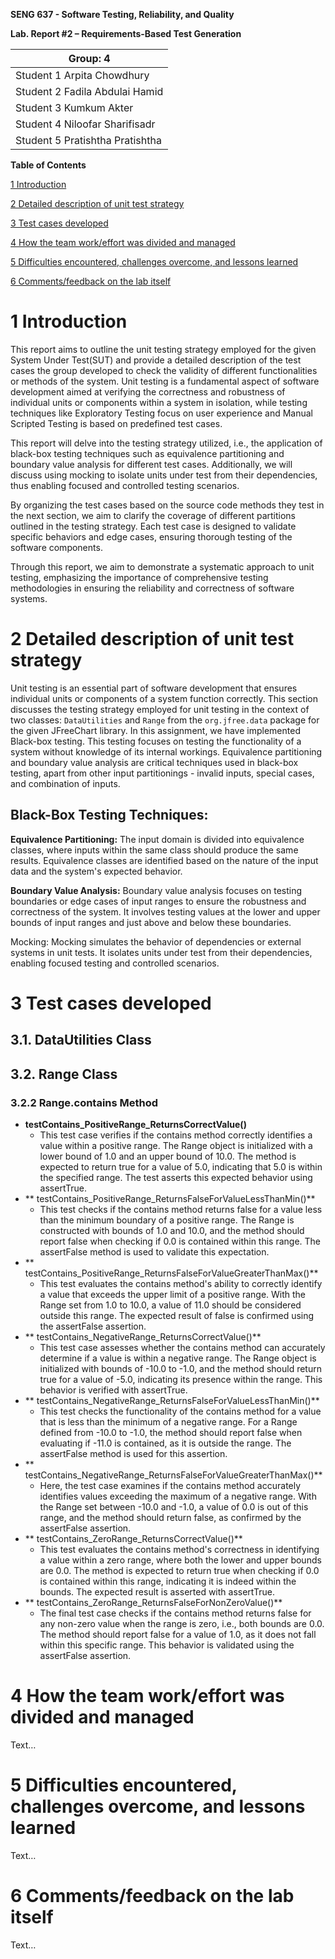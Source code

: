 **SENG 637 - Software Testing, Reliability, and Quality**

**Lab. Report \#2 – Requirements-Based Test Generation**

| Group: 4      |
|-----------------|
| Student 1 Arpita Chowdhury                |   
| Student 2 Fadila Abdulai Hamid             |   
| Student 3 Kumkum Akter             |   
| Student 4 Niloofar Sharifisadr              |
| Student 5 Pratishtha Pratishtha |  

**Table of Contents**

[1 Introduction	](#intro)

[2 Detailed description of unit test strategy](#hld)

[3 Test cases developed](#evm)

[4 How the team work/effort was divided and managed](#peer)

[5 Difficulties encountered, challenges overcome, and lessons learned](#team)

[6 Comments/feedback on the lab itself](#diff)

# 1 Introduction <a name="intro"></a>

This report aims to outline the unit testing strategy employed for the given System Under Test(SUT) and provide a detailed description of the test cases the group developed to check the validity of different functionalities or methods of the system. Unit testing is a fundamental aspect of software development aimed at verifying the correctness and robustness of individual units or components within a system in isolation, while testing techniques like Exploratory Testing focus on user experience and Manual Scripted Testing is based on predefined test cases.

This report will delve into the testing strategy utilized, i.e., the application of black-box testing techniques such as equivalence partitioning and boundary value analysis for different test cases. Additionally, we will discuss using mocking to isolate units under test from their dependencies, thus enabling focused and controlled testing scenarios.

By organizing the test cases based on the source code methods they test in the next section, we aim to clarify the coverage of different partitions outlined in the testing strategy. Each test case is designed to validate specific behaviors and edge cases, ensuring thorough testing of the software components.

Through this report, we aim to demonstrate a systematic approach to unit testing, emphasizing the importance of comprehensive testing methodologies in ensuring the reliability and correctness of software systems.

# 2 Detailed description of unit test strategy <a name="hld"></a>

Unit testing is an essential part of software development that ensures individual units or components of a system function correctly. This section discusses the testing strategy employed for unit testing in the context of two classes: `DataUtilities` and `Range` from the `org.jfree.data` package for the given JFreeChart library. In this assignment, we have implemented Black-box testing. This testing focuses on testing the functionality of a system without knowledge of its internal workings. Equivalence partitioning and boundary value analysis are critical techniques used in black-box testing, apart from other input partitionings - invalid inputs, special cases, and combination of inputs.

## **Black-Box Testing Techniques:**

**Equivalence Partitioning:** The input domain is divided into equivalence classes, where inputs within the same class should produce the same results. Equivalence classes are identified based on the nature of the input data and the system's expected behavior.

**Boundary Value Analysis:** Boundary value analysis focuses on testing boundaries or edge cases of input ranges to ensure the robustness and correctness of the system. It involves testing values at the lower and upper bounds of input ranges and just above and below these boundaries.

Mocking:
Mocking simulates the behavior of dependencies or external systems in unit tests. It isolates units under test from their dependencies, enabling focused testing and controlled scenarios.

# 3 Test cases developed <a name="evm"></a>

## 3.1. DataUtilities Class
## 3.2. Range Class
### 3.2.2 Range.contains Method
- **testContains_PositiveRange_ReturnsCorrectValue()**
  - This test case verifies if the contains method correctly identifies a value within a positive range. The Range object is initialized with a lower bound of 1.0 and an upper bound of 10.0. The method is expected to return true for     a value of 5.0, indicating that 5.0 is within the specified range. The test asserts this expected behavior using assertTrue.
- ** testContains_PositiveRange_ReturnsFalseForValueLessThanMin()**
  - This test checks if the contains method returns false for a value less than the minimum boundary of a positive range. The Range is constructed with bounds of 1.0 and 10.0, and the method should report false when checking if 0.0     is contained within this range. The assertFalse method is used to validate this expectation.
- ** testContains_PositiveRange_ReturnsFalseForValueGreaterThanMax()**
  - This test evaluates the contains method's ability to correctly identify a value that exceeds the upper limit of a positive range. With the Range set from 1.0 to 10.0, a value of 11.0 should be considered outside this range. The     expected result of false is confirmed using the assertFalse assertion.
- ** testContains_NegativeRange_ReturnsCorrectValue()**
  - This test case assesses whether the contains method can accurately determine if a value is within a negative range. The Range object is initialized with bounds of -10.0 to -1.0, and the method should return true for a value of       -5.0, indicating its presence within the range. This behavior is verified with assertTrue.
- ** testContains_NegativeRange_ReturnsFalseForValueLessThanMin()**
  - This test checks the functionality of the contains method for a value that is less than the minimum of a negative range. For a Range defined from -10.0 to -1.0, the method should report false when evaluating if -11.0 is              contained, as it is outside the range. The assertFalse method is used for this assertion.
- ** testContains_NegativeRange_ReturnsFalseForValueGreaterThanMax()**
  - Here, the test case examines if the contains method accurately identifies values exceeding the maximum of a negative range. With the Range set between -10.0 and -1.0, a value of 0.0 is out of this range, and the method should       return false, as confirmed by the assertFalse assertion.
- ** testContains_ZeroRange_ReturnsCorrectValue()**
  - This test evaluates the contains method's correctness in identifying a value within a zero range, where both the lower and upper bounds are 0.0. The method is expected to return true when checking if 0.0 is contained within this     range, indicating it is indeed within the bounds. The expected result is asserted with assertTrue.
- ** testContains_ZeroRange_ReturnsFalseForNonZeroValue()**
  - The final test case checks if the contains method returns false for any non-zero value when the range is zero, i.e., both bounds are 0.0. The method should report false for a value of 1.0, as it does not fall within this specific   range. This behavior is validated using the assertFalse assertion.


# 4 How the team work/effort was divided and managed <a name="peer"></a>

Text…

# 5 Difficulties encountered, challenges overcome, and lessons learned <a name="team"></a>

Text…

# 6 Comments/feedback on the lab itself <a name="diff"></a>

Text…
